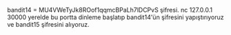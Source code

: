 bandit14 = MU4VWeTyJk8ROof1qqmcBPaLh7lDCPvS şifresi. nc 127.0.0.1 30000 yerelde bu portta dinleme başlatıp bandit14'ün şifresini yapıştırıyoruz ve bandit15 şifresini alıyoruz.

